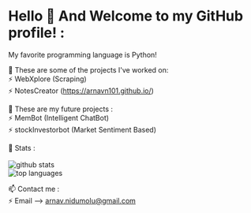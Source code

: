 # Hello 👋 And Welcome to my GitHub profile! : 

My favorite programming language is Python! <br /> 

🌱 These are some of the projects I've worked on: <br /> 
  ⚡ WebXplore (Scraping) <br />
  ⚡ NotesCreator (https://arnavn101.github.io/) <br />

🌱 These are my future projects : <br />
  ⚡ MemBot (Intelligent ChatBot) <br />
  ⚡ stockInvestorbot (Market Sentiment Based) <br />
    
🌱 Stats : <br /> <br />
  ![github stats](https://github-readme-stats.vercel.app/api?username=arnavn101&theme=gruvbox&show_icons=true&include_all_commits=true) <br />
  ![top languages](https://github-readme-stats.vercel.app/api/top-langs/?username=arnavn101&theme=gruvbox&layout=compact) <br /> 
  
📫 Contact me : <br /> 
  ⚡ Email --> arnav.nidumolu@gmail.com <br /> 
